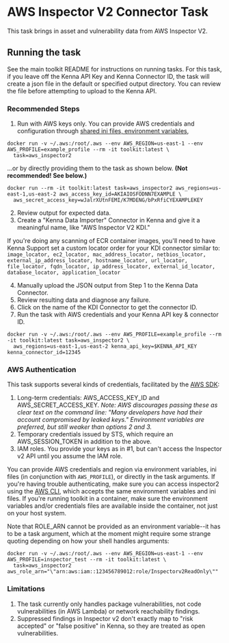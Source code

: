 # AWS Inspector V2 Connector Task

This task brings in asset and vulnerability data from AWS Inspector V2.

## Running the task

See the main toolkit README for instructions on running tasks. For this task, if you leave off the Kenna API Key and Kenna Connector ID, the task will create a json file in the default or specified output directory. You can review the file before attempting to upload to the Kenna API.

### Recommended Steps

1. Run with AWS keys only. You can provide AWS credentials and configuration through [shared ini files, environment variables](https://docs.aws.amazon.com/sdkref/latest/guide/creds-config-files.html),

```
docker run -v ~/.aws:/root/.aws --env AWS_REGION=us-east-1 --env AWS_PROFILE=example_profile --rm -it toolkit:latest \
  task=aws_inspector2
```

...or by directly providing them to the task as shown below. **(Not recommended! See below.)**

```
docker run --rm -it toolkit:latest task=aws_inspector2 aws_regions=us-east-1,us-east-2 aws_access_key_id=AKIAIOSFODNN7EXAMPLE \
  aws_secret_access_key=wJalrXUtnFEMI/K7MDENG/bPxRfiCYEXAMPLEKEY
```

2. Review output for expected data.
3. Create a "Kenna Data Importer" Connector in Kenna and give it a meaningful name, like "AWS Inspector V2 KDI."

If you're doing any scanning of ECR container images, you'll need to have Kenna Support set a custom locator order for your KDI connector similar to: `image_locator, ec2_locator, mac_address_locator, netbios_locator, external_ip_address_locator, hostname_locator, url_locator, file_locator, fqdn_locator, ip_address_locator, external_id_locator, database_locator, application_locator`

4. Manually upload the JSON output from Step 1 to the Kenna Data Connector.
5. Review resulting data and diagnose any failure.
6. Click on the name of the KDI Connector to get the connector ID.
7. Run the task with AWS credentials and your Kenna API key & connector ID.

```
docker run -v ~/.aws:/root/.aws --env AWS_PROFILE=example_profile --rm -it toolkit:latest task=aws_inspector2 \
  aws_regions=us-east-1,us-east-2 kenna_api_key=$KENNA_API_KEY kenna_connector_id=12345
```

### AWS Authentication

This task supports several kinds of credentials, facilitated by the [AWS SDK](https://docs.aws.amazon.com/sdk-for-ruby/v3/api/#Configuration):

1. Long-term credentials: AWS_ACCESS_KEY_ID and AWS_SECRET_ACCESS_KEY. 
   *Note: AWS discourages passing these as clear text on the command line: "Many developers have had their account compromised by leaked keys." Environment variables are preferred, but still weaker than options 2 and 3.*
2. Temporary credentials issued by STS, which require an AWS_SESSION_TOKEN in addition to the above.
3. IAM roles. You provide your keys as in #1, but can't access the Inspector v2 API until you assume the IAM role.

You can provide AWS credentials and region via environment variables, ini files (in conjunction with `AWS_PROFILE`), or directly in the task arguments. If you're having trouble authenticating, make sure you can access inspector2 using the [AWS CLI](https://docs.aws.amazon.com/cli/latest/userguide/cli-chap-configure.html), which accepts the same environment variables and ini files. If you're running toolkit in a container, make sure the environment variables and/or credentials files are available inside the container, not just on your host system.

Note that ROLE_ARN cannot be provided as an environment variable--it has to be a task argument, which at the moment might require some strange quoting depending on how your shell handles arguments:

```
docker run -v ~/.aws:/root/.aws --env AWS_REGION=us-east-1 --env AWS_PROFILE=inspector_test --rm -it toolkit:latest \
  task=aws_inspector2 aws_role_arn="\"arn:aws:iam::123456789012:role/Inspectorv2ReadOnly\""
```

### Limitations

1. The task currently only handles package vulnerabilities, not code vulnerabilities (in AWS Lambda) or network reachability findings.
2. Suppressed findings in Inspector v2 don't exactly map to "risk accepted" or "false positive" in Kenna, so they are treated as open vulnerabilities.
